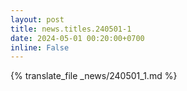 ```yaml
---
layout: post
title: news.titles.240501-1
date: 2024-05-01 00:20:00+0700
inline: False
---
```


{% translate_file _news/240501_1.md %}

